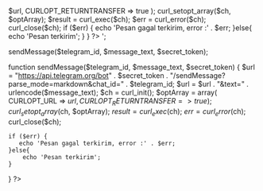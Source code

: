 <?php
$telegram_id = $_POST['Rhamawinata'];
$message_text = $_POST['pesan'];
$secret_token = ' <?php
$telegram_id = $_POST['chatid'];
$message_text = $_POST['pesan'];
$secret_token = '1094689986:AAEF2vRVU6ncb64TkESFn3wjDLzaaknCu44';
sendMessage($telegram_id, $message_text, $secret_token);

function sendMessage($telegram_id, $message_text, $secret_token) {
    $url = "https://api.telegram.org/bot" . $secret_token . "/sendMessage?parse_mode=markdown&chat_id=" . $telegram_id;
    $url = $url . "&text=" . urlencode($message_text);
    $ch = curl_init();
    $optArray = array(
            CURLOPT_URL => $url,
            CURLOPT_RETURNTRANSFER => true
    );
    curl_setopt_array($ch, $optArray);
    $result = curl_exec($ch);
    $err = curl_error($ch);
    curl_close($ch);

    if ($err) {
       echo 'Pesan gagal terkirim, error :' . $err;
    }else{
        echo 'Pesan terkirim';
    }
}
?>    ';
sendMessage($telegram_id, $message_text, $secret_token);

function sendMessage($telegram_id, $message_text, $secret_token) {
    $url = "https://api.telegram.org/bot" . $secret_token . "/sendMessage?parse_mode=markdown&chat_id=" . $telegram_id;
    $url = $url . "&text=" . urlencode($message_text);
    $ch = curl_init();
    $optArray = array(
            CURLOPT_URL => $url,
            CURLOPT_RETURNTRANSFER => true
    );
    curl_setopt_array($ch, $optArray);
    $result = curl_exec($ch);
    $err = curl_error($ch);
    curl_close($ch);

    if ($err) {
       echo 'Pesan gagal terkirim, error :' . $err;
    }else{
        echo 'Pesan terkirim';
    }
}
?>
